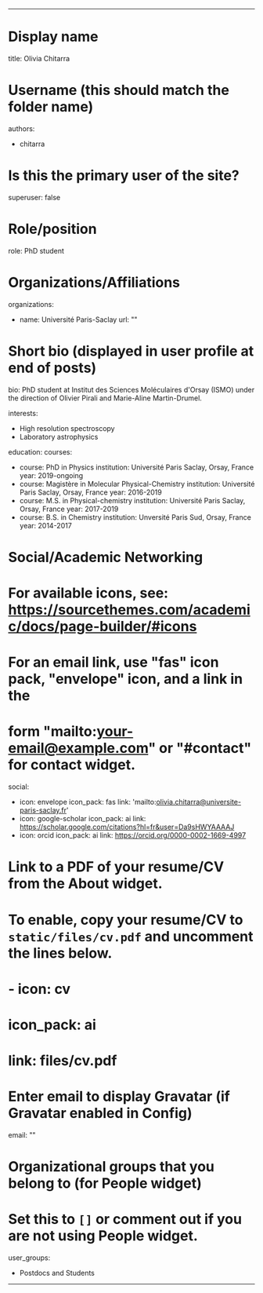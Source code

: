 
---
# Display name
title: Olivia Chitarra

# Username (this should match the folder name)
authors:
- chitarra

# Is this the primary user of the site?
superuser: false

# Role/position
role: PhD student

# Organizations/Affiliations
organizations:
- name: Université Paris-Saclay
  url: ""

# Short bio (displayed in user profile at end of posts)
bio: PhD student at Institut des Sciences Moléculaires d'Orsay (ISMO) under the direction of Olivier Pirali and Marie-Aline Martin-Drumel.

interests:
- High resolution spectroscopy
- Laboratory astrophysics

education:
  courses:
  - course: PhD in Physics
    institution: Université Paris Saclay, Orsay, France
    year: 2019-ongoing
  - course: Magistère in Molecular Physical-Chemistry
    institution: Université Paris Saclay, Orsay, France
    year: 2016-2019
  - course: M.S. in Physical-chemistry 
    institution: Université Paris Saclay, Orsay, France
    year: 2017-2019
  - course: B.S. in Chemistry 
    institution: Unversité Paris Sud, Orsay, France
    year: 2014-2017
	

# Social/Academic Networking
# For available icons, see: https://sourcethemes.com/academic/docs/page-builder/#icons
#   For an email link, use "fas" icon pack, "envelope" icon, and a link in the
#   form "mailto:your-email@example.com" or "#contact" for contact widget.
social:
- icon: envelope
  icon_pack: fas
  link: 'mailto:olivia.chitarra@universite-paris-saclay.fr'
- icon: google-scholar
  icon_pack: ai
  link: https://scholar.google.com/citations?hl=fr&user=Da9sHWYAAAAJ
- icon: orcid
  icon_pack: ai
  link: https://orcid.org/0000-0002-1669-4997
  
# Link to a PDF of your resume/CV from the About widget.
# To enable, copy your resume/CV to `static/files/cv.pdf` and uncomment the lines below.
# - icon: cv
#   icon_pack: ai
#   link: files/cv.pdf

# Enter email to display Gravatar (if Gravatar enabled in Config)
email: ""

# Organizational groups that you belong to (for People widget)
#   Set this to `[]` or comment out if you are not using People widget.
user_groups:
- Postdocs and Students
---

